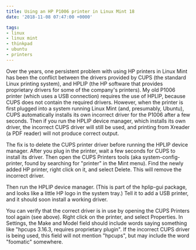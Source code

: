 ```yaml
---
title: Using an HP P1006 printer in Linux Mint 18
date: '2018-11-08 07:47:00 +0000'

tags:
- linux
- linux mint
- thinkpad
- ubuntu
- printers
---
```


Over the years, one persistent problem with using HP printers in Linux Mint
has been the conflict between the drivers provided by CUPS (the standard Linux printing
system), and HPLIP (the HP software that provides proprietary drivers for some
of the company's printers).  My old P1006 printer (which uses a USB connection) requires the use of HPLIP,
because CUPS does not contain the required drivers.  However, when the printer
is first plugged into a system running Linux Mint (and, presumably, Ubuntu),
CUPS automatically installs its own incorrect driver for the P1006 after a few seconds.  Then if you
run the HPLIP device manager, which installs its own driver, the incorrect CUPS
driver will still be used, and printing from Xreader (a PDF reader)
will not produce correct output.

The fix is to delete the CUPS printer driver before running the HPLIP device manager.
After you plug in the printer, wait a few seconds for CUPS to install its driver.
Then open the CUPS Printers tools (aka system-config-printer, found by searching for "printer"
in the Mint menu).  Find the newly added HP printer, right click on it, and select Delete.
This will remove the incorrect driver.

Then run the HPLIP device manager.  (This is part of the hplip-gui package, and
looks like a little HP logo in the system tray.)  Tell it to add a USB printer,
and it should soon install a working driver.

You can verify that the correct driver is in use by opening the CUPS Printers tool again (see above).
Right click on the printer, and select Properties.  In Settings, the Make and Model field
should include words saying something like "hpcups 3.16.3, requires proprietary plugin".
If the incorrect CUPS driver is being used, this field will not mention "hpcups", but may
include the word "foomatic" somewhere.
